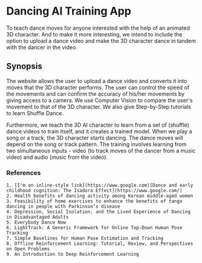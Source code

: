 # Dancing AI Training App
To teach dance moves for anyone interested with the help of an animated 3D character. And to make it more interesting, we intend to include the option to upload a dance video and make the 3D character dance in tandem with the dancer in the video.

## Synopsis

The website allows the user to upload a dance video and converts it into moves that the 3D character performs. The user can control the speed of the movements and can confirm the accuracy of his/her movements by giving access to a camera. We use Computer Vision to compare the user's movement to that of the 3D character. We also give Step-by-Step tutorials to learn Shuffle Dance.

Furthermore, we teach the 3D AI character to learn from a set of (shuffle) dance videos to train itself, and it creates a trained model. When we play a song or a track, the 3D character starts dancing. The dance moves will depend on the song or track pattern. The training involves learning from two simultaneous inputs - video (to track moves of the dancer from a music video) and audio (music from the video).

### References

    1. [I'm an inline-style link](https://www.google.com)[Dance and early childhood cognition: The Isadora Effect](https://www.google.com/)
    2. Health benefits of dancing activity among Korean middle-aged women
    3. Feasibility of home exercises to enhance the benefits of tango dancing in people with Parkinson’s disease
    4. Depression, Social Isolation, and the Lived Experience of Dancing in Disadvantaged Adults
    5. Everybody Dance Now
    6. LightTrack: A Generic Framework for Online Top-Down Human Pose Tracking
    7. Simple Baselines for Human Pose Estimation and Tracking
    8. Offline Reinforcement Learning: Tutorial, Review, and Perspectives on Open Problems
    9. An Introduction to Deep Reinforcement Learning
